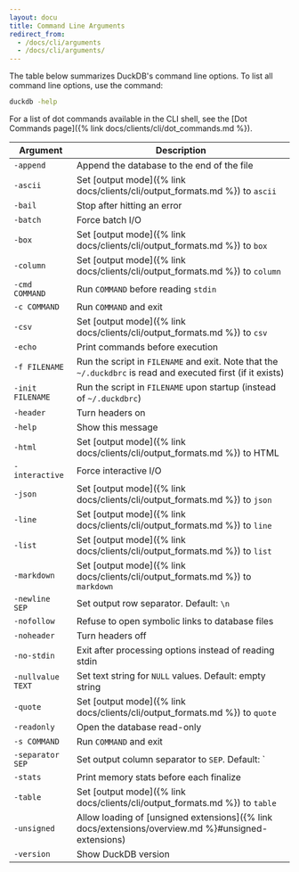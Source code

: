 ```yaml
---
layout: docu
title: Command Line Arguments
redirect_from:
  - /docs/cli/arguments
  - /docs/cli/arguments/
---
```


The table below summarizes DuckDB's command line options.
To list all command line options, use the command:

```bash
duckdb -help
```

For a list of dot commands available in the CLI shell, see the [Dot Commands page]({% link docs/clients/cli/dot_commands.md %}).

<!-- markdownlint-disable MD056 -->

| Argument          | Description                                                                                                   |
| ----------------- | ------------------------------------------------------------------------------------------------------------- |
| `-append`         | Append the database to the end of the file                                                                    |
| `-ascii`          | Set [output mode]({% link docs/clients/cli/output_formats.md %}) to `ascii`                                   |
| `-bail`           | Stop after hitting an error                                                                                   |
| `-batch`          | Force batch I/O                                                                                               |
| `-box`            | Set [output mode]({% link docs/clients/cli/output_formats.md %}) to `box`                                     |
| `-column`         | Set [output mode]({% link docs/clients/cli/output_formats.md %}) to `column`                                  |
| `-cmd COMMAND`    | Run `COMMAND` before reading `stdin`                                                                          |
| `-c COMMAND`      | Run `COMMAND` and exit                                                                                        |
| `-csv`            | Set [output mode]({% link docs/clients/cli/output_formats.md %}) to `csv`                                     |
| `-echo`           | Print commands before execution                                                                               |
| `-f FILENAME`     | Run the script in `FILENAME` and exit. Note that the `~/.duckdbrc` is read and executed first (if it exists)  |
| `-init FILENAME`  | Run the script in `FILENAME` upon startup (instead of `~/.duckdbrc`)                                          |
| `-header`         | Turn headers on                                                                                               |
| `-help`           | Show this message                                                                                             |
| `-html`           | Set [output mode]({% link docs/clients/cli/output_formats.md %}) to HTML                                      |
| `-interactive`    | Force interactive I/O                                                                                         |
| `-json`           | Set [output mode]({% link docs/clients/cli/output_formats.md %}) to `json`                                    |
| `-line`           | Set [output mode]({% link docs/clients/cli/output_formats.md %}) to `line`                                    |
| `-list`           | Set [output mode]({% link docs/clients/cli/output_formats.md %}) to `list`                                    |
| `-markdown`       | Set [output mode]({% link docs/clients/cli/output_formats.md %}) to `markdown`                                |
| `-newline SEP`    | Set output row separator. Default: `\n`                                                                       |
| `-nofollow`       | Refuse to open symbolic links to database files                                                               |
| `-noheader`       | Turn headers off                                                                                              |
| `-no-stdin`       | Exit after processing options instead of reading stdin                                                        |
| `-nullvalue TEXT` | Set text string for `NULL` values. Default: empty string                                                      |
| `-quote`          | Set [output mode]({% link docs/clients/cli/output_formats.md %}) to `quote`                                   |
| `-readonly`       | Open the database read-only                                                                                   |
| `-s COMMAND`      | Run `COMMAND` and exit                                                                                        |
| `-separator SEP`  | Set output column separator to `SEP`. Default: `|`                                                            |
| `-stats`          | Print memory stats before each finalize                                                                       |
| `-table`          | Set [output mode]({% link docs/clients/cli/output_formats.md %}) to `table`                                   |
| `-unsigned`       | Allow loading of [unsigned extensions]({% link docs/extensions/overview.md %}#unsigned-extensions)            |
| `-version`        | Show DuckDB version                                                                                           |

<!-- markdownlint-enable MD056 -->
